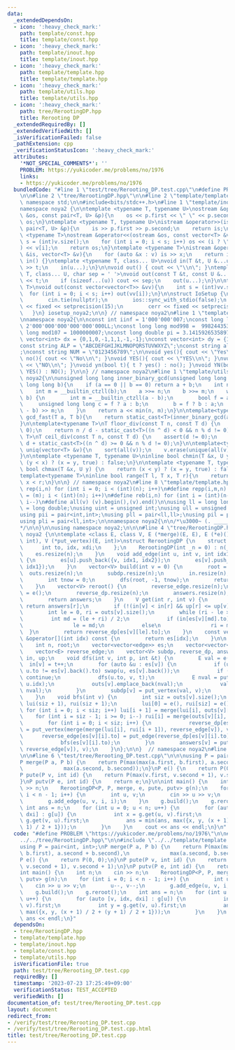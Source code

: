 ```yaml
---
data:
  _extendedDependsOn:
  - icon: ':heavy_check_mark:'
    path: template/const.hpp
    title: template/const.hpp
  - icon: ':heavy_check_mark:'
    path: template/inout.hpp
    title: template/inout.hpp
  - icon: ':heavy_check_mark:'
    path: template/template.hpp
    title: template/template.hpp
  - icon: ':heavy_check_mark:'
    path: template/utils.hpp
    title: template/utils.hpp
  - icon: ':heavy_check_mark:'
    path: tree/RerootingDP.hpp
    title: Rerooting DP
  _extendedRequiredBy: []
  _extendedVerifiedWith: []
  _isVerificationFailed: false
  _pathExtension: cpp
  _verificationStatusIcon: ':heavy_check_mark:'
  attributes:
    '*NOT_SPECIAL_COMMENTS*': ''
    PROBLEM: https://yukicoder.me/problems/no/1976
    links:
    - https://yukicoder.me/problems/no/1976
  bundledCode: "#line 1 \"test/tree/Rerooting_DP.test.cpp\"\n#define PROBLEM \"https://yukicoder.me/problems/no/1976\"\
    \n\n#line 2 \"tree/RerootingDP.hpp\"\n\n#line 2 \"template/template.hpp\"\nusing\
    \ namespace std;\n\n#include<bits/stdc++.h>\n#line 1 \"template/inout.hpp\"\n\
    namespace noya2 {\n\ntemplate <typename T, typename U>\nostream &operator<<(ostream\
    \ &os, const pair<T, U> &p){\n    os << p.first << \" \" << p.second;\n    return\
    \ os;\n}\ntemplate <typename T, typename U>\nistream &operator>>(istream &is,\
    \ pair<T, U> &p){\n    is >> p.first >> p.second;\n    return is;\n}\n\ntemplate\
    \ <typename T>\nostream &operator<<(ostream &os, const vector<T> &v){\n    int\
    \ s = (int)v.size();\n    for (int i = 0; i < s; i++) os << (i ? \" \" : \"\"\
    ) << v[i];\n    return os;\n}\ntemplate <typename T>\nistream &operator>>(istream\
    \ &is, vector<T> &v){\n    for (auto &x : v) is >> x;\n    return is;\n}\n\nvoid\
    \ in() {}\ntemplate <typename T, class... U>\nvoid in(T &t, U &...u){\n    cin\
    \ >> t;\n    in(u...);\n}\n\nvoid out() { cout << \"\\n\"; }\ntemplate <typename\
    \ T, class... U, char sep = ' '>\nvoid out(const T &t, const U &...u){\n    cout\
    \ << t;\n    if (sizeof...(u)) cout << sep;\n    out(u...);\n}\n\ntemplate<typename\
    \ T>\nvoid out(const vector<vector<T>> &vv){\n    int s = (int)vv.size();\n  \
    \  for (int i = 0; i < s; i++) out(vv[i]);\n}\n\nstruct IoSetup {\n    IoSetup(){\n\
    \        cin.tie(nullptr);\n        ios::sync_with_stdio(false);\n        cout\
    \ << fixed << setprecision(15);\n        cerr << fixed << setprecision(7);\n \
    \   }\n} iosetup_noya2;\n\n} // namespace noya2\n#line 1 \"template/const.hpp\"\
    \nnamespace noya2{\n\nconst int iinf = 1'000'000'007;\nconst long long linf =\
    \ 2'000'000'000'000'000'000LL;\nconst long long mod998 =  998244353;\nconst long\
    \ long mod107 = 1000000007;\nconst long double pi = 3.14159265358979323;\nconst\
    \ vector<int> dx = {0,1,0,-1,1,1,-1,-1};\nconst vector<int> dy = {1,0,-1,0,1,-1,-1,1};\n\
    const string ALP = \"ABCDEFGHIJKLMNOPQRSTUVWXYZ\";\nconst string alp = \"abcdefghijklmnopqrstuvwxyz\"\
    ;\nconst string NUM = \"0123456789\";\n\nvoid yes(){ cout << \"Yes\\n\"; }\nvoid\
    \ no(){ cout << \"No\\n\"; }\nvoid YES(){ cout << \"YES\\n\"; }\nvoid NO(){ cout\
    \ << \"NO\\n\"; }\nvoid yn(bool t){ t ? yes() : no(); }\nvoid YN(bool t){ t ?\
    \ YES() : NO(); }\n\n} // namespace noya2\n#line 1 \"template/utils.hpp\"\nnamespace\
    \ noya2{\n\nunsigned long long inner_binary_gcd(unsigned long long a, unsigned\
    \ long long b){\n    if (a == 0 || b == 0) return a + b;\n    int n = __builtin_ctzll(a);\n\
    \    int m = __builtin_ctzll(b);\n    a >>= n;\n    b >>= m;\n    while (a !=\
    \ b) {\n        int m = __builtin_ctzll(a - b);\n        bool f = a > b;\n   \
    \     unsigned long long c = f ? a : b;\n        b = f ? b : a;\n        a = (c\
    \ - b) >> m;\n    }\n    return a << min(n, m);\n}\n\ntemplate<typename T>\nT\
    \ gcd_fast(T a, T b){\n    return static_cast<T>(inner_binary_gcd(abs(a),abs(b)));\n\
    }\n\ntemplate<typename T>\nT floor_div(const T n, const T d) {\n    assert(d !=\
    \ 0);\n    return n / d - static_cast<T>((n ^ d) < 0 && n % d != 0);\n}\n\ntemplate<typename\
    \ T>\nT ceil_div(const T n, const T d) {\n    assert(d != 0);\n    return n /\
    \ d + static_cast<T>((n ^ d) >= 0 && n % d != 0);\n}\n\ntemplate<typename T> void\
    \ uniq(vector<T> &v){\n    sort(all(v));\n    v.erase(unique(all(v)),v.end());\n\
    }\n\ntemplate <typename T, typename U>\ninline bool chmin(T &x, U y) {\n    return\
    \ (y < x) ? (x = y, true) : false;\n}\n\ntemplate <typename T, typename U>\ninline\
    \ bool chmax(T &x, U y) {\n    return (x < y) ? (x = y, true) : false;\n}\n\n\
    template<typename T>\ninline bool range(T l, T x, T r){\n    return l <= x &&\
    \ x < r;\n}\n\n} // namespace noya2\n#line 8 \"template/template.hpp\"\n\n#define\
    \ rep(i,n) for (int i = 0; i < (int)(n); i++)\n#define repp(i,m,n) for (int i\
    \ = (m); i < (int)(n); i++)\n#define reb(i,n) for (int i = (int)(n-1); i >= 0;\
    \ i--)\n#define all(v) (v).begin(),(v).end()\n\nusing ll = long long;\nusing ld\
    \ = long double;\nusing uint = unsigned int;\nusing ull = unsigned long long;\n\
    using pii = pair<int,int>;\nusing pll = pair<ll,ll>;\nusing pil = pair<int,ll>;\n\
    using pli = pair<ll,int>;\n\nnamespace noya2{\n\n/*\u3000~ (. _________ . /)\u3000\
    */\n\n}\n\nusing namespace noya2;\n\n\n#line 4 \"tree/RerootingDP.hpp\"\n\nnamespace\
    \ noya2 {\n\ntemplate <class E, class V, E (*merge)(E, E), E (*e)(), E (*put_edge)(V,\
    \ int), V (*put_vertex)(E, int)>\nstruct RerootingDP {\n    struct edge {\n  \
    \      int to, idx, xdi;\n    };\n    RerootingDP(int _n = 0) : n(_n) {\n    \
    \    es.resize(n);\n    }\n    void add_edge(int u, int v, int idx1, int idx2)\
    \ {\n        es[u].push_back({v, idx1, idx2});\n        es[v].push_back({u, idx2,\
    \ idx1});\n    }\n    vector<V> build(int v = 0) {\n        root = v;\n      \
    \  outs.resize(n);\n        subdp.resize(n);\n        in.resize(n), up.resize(n);\n\
    \        int tnow = 0;\n        dfs(root, -1, tnow);\n        return subdp;\n\
    \    }\n    vector<V> reroot() {\n        reverse_edge.resize(n);\n        reverse_edge[root]\
    \ = e();\n        reverse_dp.resize(n);\n        answers.resize(n);\n        bfs(root);\n\
    \        return answers;\n    }\n    V get(int r, int v) {\n        if (r == v)\
    \ return answers[r];\n        if (!(in[v] < in[r] && up[r] <= up[v])) return subdp[v];\n\
    \        int le = 0, ri = outs[v].size();\n        while (ri - le > 1) {\n   \
    \         int md = (le + ri) / 2;\n            if (in[es[v][md].to] <= in[r])\n\
    \                le = md;\n            else\n                ri = md;\n      \
    \  }\n        return reverse_dp[es[v][le].to];\n    }\n    const vector<edge>\
    \ &operator[](int idx) const {\n        return es[idx];\n    }\n\n  private:\n\
    \    int n, root;\n    vector<vector<edge>> es;\n    vector<vector<E>> outs;\n\
    \    vector<E> reverse_edge;\n    vector<V> subdp, reverse_dp, answers;\n    vector<int>\
    \ in, up;\n    void dfs(int v, int p, int &t) {\n        E val = e();\n      \
    \  in[v] = t++;\n        for (auto &u : es[v]) {\n            if (u.to == p &&\
    \ u.to != es[v].back().to) swap(u, es[v].back());\n            if (u.to == p)\
    \ continue;\n            dfs(u.to, v, t);\n            E nval = put_edge(subdp[u.to],\
    \ u.idx);\n            outs[v].emplace_back(nval);\n            val = merge(val,\
    \ nval);\n        }\n        subdp[v] = put_vertex(val, v);\n        up[v] = t;\n\
    \    }\n    void bfs(int v) {\n        int siz = outs[v].size();\n        vector<E>\
    \ lui(siz + 1), rui(siz + 1);\n        lui[0] = e(), rui[siz] = e();\n       \
    \ for (int i = 0; i < siz; i++) lui[i + 1] = merge(lui[i], outs[v][i]);\n    \
    \    for (int i = siz - 1; i >= 0; i--) rui[i] = merge(outs[v][i], rui[i + 1]);\n\
    \        for (int i = 0; i < siz; i++) {\n            reverse_dp[es[v][i].to]\
    \ = put_vertex(merge(merge(lui[i], rui[i + 1]), reverse_edge[v]), v);\n      \
    \      reverse_edge[es[v][i].to] = put_edge(reverse_dp[es[v][i].to], es[v][i].xdi);\n\
    \            bfs(es[v][i].to);\n        }\n        answers[v] = put_vertex(merge(lui[siz],\
    \ reverse_edge[v]), v);\n    }\n};\n\n}  // namespace noya2\n#line 4 \"test/tree/Rerooting_DP.test.cpp\"\
    \n\n#line 6 \"test/tree/Rerooting_DP.test.cpp\"\n\n\nusing P = pair<int, int>;\n\
    P merge(P a, P b) {\n    return P(max(max(a.first, b.first), a.second + b.second),\n\
    \             max(a.second, b.second));\n}\nP e() {\n    return P(0, 0);\n}\n\
    P pute(P v, int id) {\n    return P(max(v.first, v.second + 1), v.second + 1);\n\
    }\nP putv(P e, int id) {\n    return e;\n}\n\nint main() {\n    int n;\n    cin\
    \ >> n;\n    RerootingDP<P, P, merge, e, pute, putv> g(n);\n    for (int i = 0;\
    \ i < n - 1; i++) {\n        int u, v;\n        cin >> u >> v;\n        u--, v--;\n\
    \        g.add_edge(u, v, i, i);\n    }\n    g.build();\n    g.reroot();\n   \
    \ int ans = n;\n    for (int u = 0; u < n; u++) {\n        for (auto [v, idx,\
    \ dxi] : g[u]) {\n            int x = g.get(u, v).first;\n            int y =\
    \ g.get(v, u).first;\n            ans = min(ans, max({x, y, (x + 1) / 2 + (y +\
    \ 1) / 2 + 1}));\n        }\n    }\n    cout << ans << endl;\n}\n"
  code: "#define PROBLEM \"https://yukicoder.me/problems/no/1976\"\n\n#include \"\
    ../../tree/RerootingDP.hpp\"\n\n#include \"../../template/template.hpp\"\n\n\n\
    using P = pair<int, int>;\nP merge(P a, P b) {\n    return P(max(max(a.first,\
    \ b.first), a.second + b.second),\n             max(a.second, b.second));\n}\n\
    P e() {\n    return P(0, 0);\n}\nP pute(P v, int id) {\n    return P(max(v.first,\
    \ v.second + 1), v.second + 1);\n}\nP putv(P e, int id) {\n    return e;\n}\n\n\
    int main() {\n    int n;\n    cin >> n;\n    RerootingDP<P, P, merge, e, pute,\
    \ putv> g(n);\n    for (int i = 0; i < n - 1; i++) {\n        int u, v;\n    \
    \    cin >> u >> v;\n        u--, v--;\n        g.add_edge(u, v, i, i);\n    }\n\
    \    g.build();\n    g.reroot();\n    int ans = n;\n    for (int u = 0; u < n;\
    \ u++) {\n        for (auto [v, idx, dxi] : g[u]) {\n            int x = g.get(u,\
    \ v).first;\n            int y = g.get(v, u).first;\n            ans = min(ans,\
    \ max({x, y, (x + 1) / 2 + (y + 1) / 2 + 1}));\n        }\n    }\n    cout <<\
    \ ans << endl;\n}"
  dependsOn:
  - tree/RerootingDP.hpp
  - template/template.hpp
  - template/inout.hpp
  - template/const.hpp
  - template/utils.hpp
  isVerificationFile: true
  path: test/tree/Rerooting_DP.test.cpp
  requiredBy: []
  timestamp: '2023-07-23 17:25:49+09:00'
  verificationStatus: TEST_ACCEPTED
  verifiedWith: []
documentation_of: test/tree/Rerooting_DP.test.cpp
layout: document
redirect_from:
- /verify/test/tree/Rerooting_DP.test.cpp
- /verify/test/tree/Rerooting_DP.test.cpp.html
title: test/tree/Rerooting_DP.test.cpp
---
```

